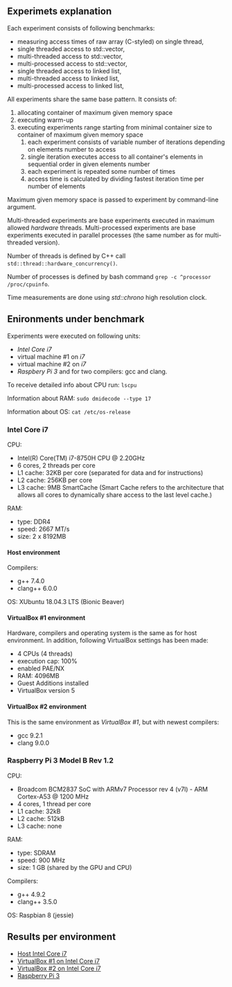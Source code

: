 ## <a name="experiments_exp"></a> Experimets explanation

Each experiment consists of following benchmarks:
- measuring access times of raw array (C-styled) on single thread,
- single threaded access to std::vector,
- multi-threaded access to std::vector,
- multi-processed access to std::vector,
- single threaded access to linked list,
- multi-threaded access to linked list,
- multi-processed access to linked list,


All experiments share the same base pattern. It consists of:
1. allocating container of maximum given memory space
2. executing warm-up
3. executing experiments range starting from minimal container size to container of maximum given memory space
    1. each experiment consists of variable number of iterations depending on elements number to access
    2. single iteration executes access to all container's elements in sequential order in given elements number
    3. each experiment is repeated some number of times
    4. access time is calculated by dividing fastest iteration time per number of elements

Maximum given memory space is passed to experiment by command-line argument.

Multi-threaded experiments are base experiments executed in maximum allowed *hardware* threads. Multi-processed experiments are base experiments executed in parallel processes (the same number as for multi-threaded version).

Number of threads is defined by C++ call ```std::thread::hardware_concurrency()```.

Number of processes is defined by bash command ```grep -c ^processor /proc/cpuinfo```.

Time measurements are done using *std::chrono* high resolution clock.



## <a name="devices"></a> Enironments under benchmark

Experiments were executed on following units: 
- *Intel Core i7*
- virtual machine #1 on *i7*
- virtual machine #2 on *i7*
- *Raspbery Pi 3*
and for two compilers: gcc and clang.

To receive detailed info about CPU run: ```lscpu```

Information about RAM: ```sudo dmidecode --type 17```

Information about OS: ```cat /etc/os-release```



### <a name="intel"></a> Intel Core i7

CPU:
- Intel(R) Core(TM) i7-8750H CPU @ 2.20GHz
- 6 cores, 2 threads per core
- L1 cache: 32KB per core (separated for data and for instructions)
- L2 cache: 256KB per core
- L3 cache: 9MB SmartCache (Smart Cache refers to the architecture that allows all cores to dynamically share access to the last level cache.)

RAM:
- type: DDR4
- speed: 2667 MT/s
- size: 2 x 8192MB


#### Host environment

Compilers:
- g++ 7.4.0
- clang++ 6.0.0

OS: XUbuntu 18.04.3 LTS (Bionic Beaver)


#### <a name="vbox1"></a> VirtualBox #1 environment

Hardware, compilers and operating system is the same as for host environment. In addition, following VirtualBox settings has been made:
- 4 CPUs (4 threads)
- execution cap: 100%
- enabled PAE/NX
- RAM: 4096MB
- Guest Additions installed
- VirtualBox version 5


#### <a name="vbox2"></a> VirtualBox #2 environment

This is the same environment as *VirtualBox #1*, but with newest compilers:
- gcc 9.2.1
- clang 9.0.0


### <a name="rpi"></a> Raspberry Pi 3 Model B Rev 1.2

CPU:
- Broadcom BCM2837 SoC with ARMv7 Processor rev 4 (v7l) - ARM Cortex-A53 @ 1200 MHz
- 4 cores, 1 thread per core
- L1 cache: 32kB
- L2 cache: 512kB
- L3 cache: none

RAM:
- type: SDRAM
- speed: 900 MHz
- size: 1 GB (shared by the GPU and CPU)

Compilers:
- g++ 4.9.2
- clang++ 3.5.0

OS: Raspbian 8 (jessie)



## <a name="results"></a> Results per environment

- [Host Intel Core i7](i7/README.md#top)
- [VirtualBox #1 on Intel Core i7](i7_vbox_1/README.md#top)
- [VirtualBox #2 on Intel Core i7](i7_vbox_2/README.md#top)
- [Raspberry Pi 3](rpi3/README.md#top)

